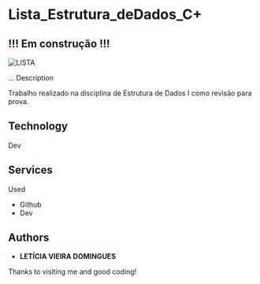 # Lista_Estrutura_deDados_C+
  ## !!! Em construção !!!
  
  ![LISTA](https://user-images.githubusercontent.com/91754673/168707820-128dcac1-5531-48f6-bdec-b4938bbdf10c.JPG)

... Description

Trabalho realizado na disciplina de Estrutura de Dados I como revisão para prova.
 
 
## Technology 
 
Dev
 

## Services
 Used
 
* Github
* Dev

## Authors
 
* **LETÍCIA VIEIRA DOMINGUES**
 
 
Thanks to visiting me and good coding!
